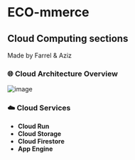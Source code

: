 # ECO-mmerce
## Cloud Computing sections 
Made by Farrel & Aziz

### 🌐 Cloud Architecture Overview
![image](https://github.com/fabs90/ECO-mmerce/assets/87571919/f6591df8-b27b-4f25-b6ab-ba72776874c2)

### ☁️ Cloud Services

- **Cloud Run**
- **Cloud Storage**
- **Cloud Firestore**
- **App Engine**

